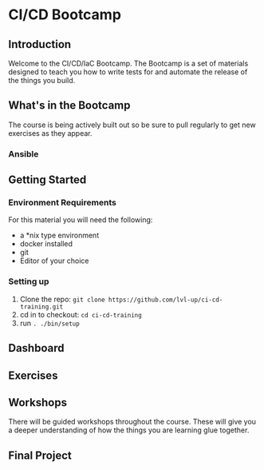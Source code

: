 # CI/CD Bootcamp
## Introduction
Welcome to the CI/CD/IaC Bootcamp. The Bootcamp is a set of materials designed to teach you how to write tests for and automate the release of the things you build.



## What's in the Bootcamp
The course is being actively built out so be sure to pull regularly to get new exercises as they appear.
### Ansible

## Getting Started
### Environment Requirements
For this material you will need the following: 
 - a *nix type environment
 - docker installed
 - git
 - Editor of your choice
 
### Setting up 
1. Clone the repo: `git clone https://github.com/lvl-up/ci-cd-training.git`
2. cd in to checkout: `cd ci-cd-training`
3. run `. ./bin/setup`


###
## Dashboard
## Exercises
## Workshops
There will be guided workshops throughout the course. These will give you a deeper understanding of how the things you are learning glue together.
## Final Project 
